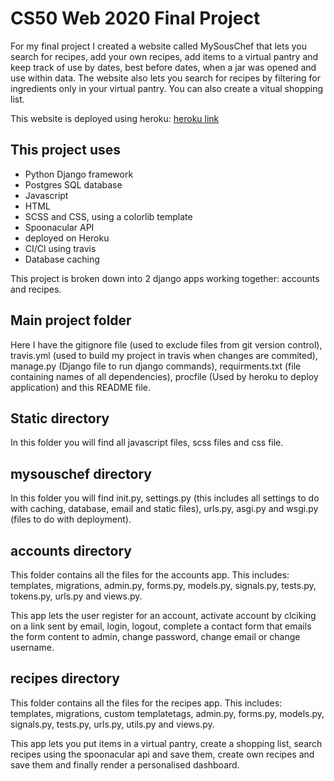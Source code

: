 # CS50 Web 2020 Final Project

For my final project I created a website called MySousChef that lets you search for recipes, add your own recipes, add items to a virtual pantry and keep track of use by dates, best before dates, when a jar was opened and use within data. The website also lets you search for recipes by filtering for ingredients only in your virtual pantry. You can also create a vitual shopping list.

This website is deployed using heroku:
[heroku link](https://mysouschef.herokuapp.com/)

## This project uses

- Python Django framework
- Postgres SQL database
- Javascript
- HTML
- SCSS and CSS, using a colorlib template
- Spoonacular API
- deployed on Heroku
- CI/Cl using travis
- Database caching

This project is broken down into 2 django apps working together: accounts and recipes.

## Main project folder

Here I have the gitignore file (used to exclude files from git version control), travis.yml (used to build my project in travis when changes are commited), manage.py (Django file to run django commands), requirments.txt (file containing names of all dependencies), procfile (Used by heroku to deploy application) and this README file.

## Static directory

In this folder you will find all javascript files, scss files and css file.

## mysouschef directory

In this folder you will find init.py, settings.py (this includes all settings to do with caching, database, email and static files), urls.py, asgi.py and wsgi.py (files to do with deployment).

## accounts directory

This folder contains all the files for the accounts app. This includes: templates, migrations, admin.py, forms.py, models.py, signals.py, tests.py, tokens.py, urls.py and views.py.

This app lets the user register for an account, activate account by clciking on a link sent by email, login, logout, complete a contact form that emails the form content to admin, change password, change email or change username.

## recipes directory

This folder contains all the files for the recipes app. This includes: templates, migrations, custom templatetags, admin.py, forms.py, models.py, signals.py, tests.py, urls.py, utils.py and views.py.

This app lets you put items in a virtual pantry, create a shopping list, search recipes using the spoonacular api and save them, create own recipes and save them  and finally render a personalised dashboard.
